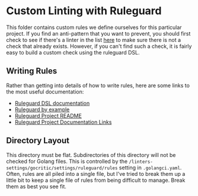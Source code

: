# Custom Linting with Ruleguard

This folder contains custom rules we define ourselves for this particular project. If you find an anti-pattern that 
you want to prevent, 
you should first check to see if there's a linter in the list [here](https://golangci-lint.run/usage/linters/) to 
make sure there is not a check that already exists. However, if you can't find such a check, it is fairly easy to 
build a custom check using the ruleguard DSL.

## Writing Rules

Rather than getting into details of how to write rules, here are some links to the most useful documentation:

* [Ruleguard DSL documentation](https://github.com/quasilyte/go-ruleguard/blob/master/_docs/dsl.md)
* [Ruleguard by example](https://go-ruleguard.github.io/by-example)
* [Ruleguard Project README](https://github.com/quasilyte/go-ruleguard#readme)
* [Ruleguard Project Documentation Links](https://github.com/quasilyte/go-ruleguard#documentation) 

## Directory Layout

This directory must be flat. Subdirectories of this directory will not be checked for Golang files. This is 
controlled by the `/linters-settings/gocritic/settings/ruleguard/rules` setting in `.golangci.yaml`. Often, rules 
are all piled into a single file, but I've tried to break them up a little bit to keep a single file of rules from 
being difficult to manage. Break them as best you see fit.